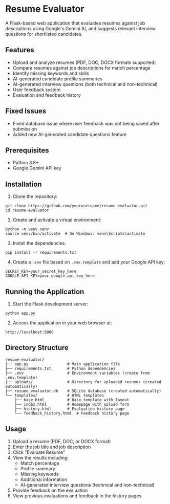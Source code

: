 # Resume Evaluator

A Flask-based web application that evaluates resumes against job descriptions using Google's Gemini AI, and suggests relevant interview questions for shortlisted candidates.

## Features

- Upload and analyze resumes (PDF, DOC, DOCX formats supported)
- Compare resumes against job descriptions for match percentage
- Identify missing keywords and skills
- AI-generated candidate profile summaries
- AI-generated interview questions (both technical and non-technical)
- User feedback system
- Evaluation and feedback history

## Fixed Issues

- Fixed database issue where user feedback was not being saved after submission
- Added new AI-generated candidate questions feature

## Prerequisites

- Python 3.8+
- Google Gemini API key

## Installation

1. Clone the repository:
```
git clone https://github.com/yourusername/resume-evaluator.git
cd resume-evaluator
```

2. Create and activate a virtual environment:
```
python -m venv venv
source venv/bin/activate  # On Windows: venv\Scripts\activate
```

3. Install the dependencies:
```
pip install -r requirements.txt
```

4. Create a `.env` file based on `.env.template` and add your Google API key:
```
SECRET_KEY=your_secret_key_here
GOOGLE_API_KEY=your_google_api_key_here
```

## Running the Application

1. Start the Flask development server:
```
python app.py
```

2. Access the application in your web browser at:
```
http://localhost:5000
```

## Directory Structure

```
resume-evaluator/
├── app.py                 # Main application file
├── requirements.txt       # Python dependencies
├── .env                   # Environment variables (create from .env.template)
├── uploads/               # Directory for uploaded resumes (created automatically)
├── resume_evaluator.db    # SQLite database (created automatically)
└── templates/             # HTML templates
    ├── base.html          # Base template with layout
    ├── index.html         # Homepage with upload form
    ├── history.html       # Evaluation history page
    └── feedback_history.html  # Feedback history page
```

## Usage

1. Upload a resume (PDF, DOC, or DOCX format)
2. Enter the job title and job description
3. Click "Evaluate Resume"
4. View the results including:
   - Match percentage
   - Profile summary
   - Missing keywords
   - Additional information
   - AI-generated interview questions (technical and non-technical)
5. Provide feedback on the evaluation
6. View previous evaluations and feedback in the history pages
